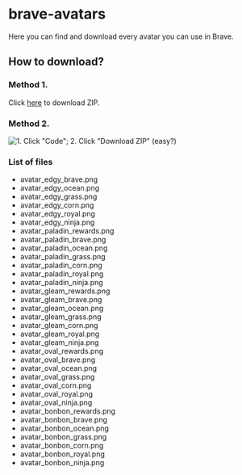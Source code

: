 # brave-avatars
Here you can find and download every avatar you can use in Brave.
## How to download?
### Method 1.
Click [here](https://github.com/KwiatekMiki/brave-avatars/releases/download/v1/avatars.zip) to download ZIP.
### Method 2.
![1. Click "Code"; 2. Click "Download ZIP"](https://user-images.githubusercontent.com/79092746/221259682-f25e07e9-c4bf-4aa1-8cf0-ea267a818a81.png)
(easy?)
### List of files
- avatar_edgy_brave.png
- avatar_edgy_ocean.png
- avatar_edgy_grass.png
- avatar_edgy_corn.png
- avatar_edgy_royal.png
- avatar_edgy_ninja.png
- avatar_paladin_rewards.png
- avatar_paladin_brave.png
- avatar_paladin_ocean.png
- avatar_paladin_grass.png
- avatar_paladin_corn.png
- avatar_paladin_royal.png
- avatar_paladin_ninja.png
- avatar_gleam_rewards.png
- avatar_gleam_brave.png
- avatar_gleam_ocean.png
- avatar_gleam_grass.png
- avatar_gleam_corn.png
- avatar_gleam_royal.png
- avatar_gleam_ninja.png
- avatar_oval_rewards.png
- avatar_oval_brave.png
- avatar_oval_ocean.png
- avatar_oval_grass.png
- avatar_oval_corn.png
- avatar_oval_royal.png
- avatar_oval_ninja.png
- avatar_bonbon_rewards.png
- avatar_bonbon_brave.png
- avatar_bonbon_ocean.png
- avatar_bonbon_grass.png
- avatar_bonbon_corn.png
- avatar_bonbon_royal.png
- avatar_bonbon_ninja.png
